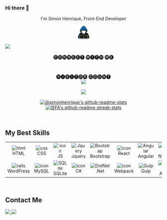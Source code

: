 ### Hi there 👋

<!--
**simonhenrique/simonhenrique** is a ✨ _special_ ✨ repository because its `README.md` (this file) appears on your GitHub profile.

Here are some ideas to get you started:

- 🔭 I’m currently working on ...
- 🌱 I’m currently learning ...
- 👯 I’m looking to collaborate on ...
- 🤔 I’m looking for help with ...
- 💬 Ask me about ...
- 📫 How to reach me: ...
- 😄 Pronouns: ...
- ⚡ Fun fact: ...
-->
<p align="center" width="148%">
    I'm Simon Henrique, 
    Front-End Developer
</p>

<p align="center">
    <picture><img src="https://github.com/0xAbdulKhalid/0xAbdulKhalid/raw/main/assets/mdImages/about_me.gif" width = 45px align="center"></picture><b></b>
</p>

<img src="https://user-images.githubusercontent.com/73097560/115834477-dbab4500-a447-11eb-908a-139a6edaec5c.gif">

<p align="center">
    🅒🅞🅝🅝🅔🅒🅣 🅦🅘🅣🅗 🅜🅔
</p>

<p align="center">
    <a href="mailto:simon_henrique16@outlook.com" target="_blank"><img alt="" src="https://img.shields.io/badge/Outlook-000?style=for-the-badge&logo=microsoftoutlook&logoColor=4e5d94" style="vertical-align:center" /></a>
    <a href="https://www.linkedin.com/in/simon-henrique/" target="_blank"><img alt="" src="https://img.shields.io/badge/LinkedIn-000?logo=linkedin&logoColor=0A66C2&style=for-the-badge" style="vertical-align:center" /></a>
</p>
 
<p align="center"> 
     🅥🅘🅢🅘🅣🅞🅡 🅒🅞🅤🅝🅣<br>
    <img src="https://profile-counter.glitch.me/simonhenrique/count.svg"/>
</p>
  
<p align="center">
    <img src="https://github-readme-stats.vercel.app/api/top-langs/?username=simonhenrique&theme=gotham&layout=compact"width="47%"/> 
</p>

<p align="center">
    <a href="https://github.com/simonhenrique?tab=repositories"><img src="https://github-readme-stats-one-bice.vercel.app/api?username=simonhenrique&theme=gotham&show_icons=true&count_private=true&hide_border=false&role=OWNER,ORGANIZATION_MEMBER,COLLABORATOR"  width="48%" alt="@simonhenrique's github-readme-stats"/></a>
    <a href="https://github.com/simonhenrique?tab=stars"><img src="https://github-readme-streak-stats.herokuapp.com?user=simonhenrique&theme=gotham&hide_border=false&date_format=M%20j%5B%2C%20Y%5D"  width="48%" alt="@FA's github-readme-streak-stats"/></a>
</p>

<br/>

## My Best Skills

<p align="center">
    <table align="center">
        <tr>
            <td align="center" width="100">
                <img src="https://skillicons.dev/icons?i=html" width="45" height="45" alt="html" />
                <br>HTML
            </td>
            <td align="center" width="100">
                <img src="https://skillicons.dev/icons?i=css" width="45" height="45" alt="css" />
                <br>CSS
            </td>
            <td align="center" width="100">
                <img src="https://techstack-generator.vercel.app/js-icon.svg" alt="icon" width="55" height="55" />
                <br>JS
            </td>
            <td align="center" width="100">
                <img src="https://skillicons.dev/icons?i=jquery" width="45" height="45" alt="Jquery" />
                <br>Jquery
            </td>
            <td align="center" width="100">
                <img src="https://skillicons.dev/icons?i=bootstrap" width="45" height="45" alt="Bootstrap" />
                <br>Bootstrap
            </td>
            <td align="center" width="100">
                <img src="https://techstack-generator.vercel.app/react-icon.svg" alt="icon" width="55" height="55" />
                <br>React
            </td>
            <td align="center" width="100">
                <img src="https://skillicons.dev/icons?i=angular" width="45" height="45" alt="Angular" />
                <br>Angular
            </td>
            <td align="center" width="100">
                <img src="https://skillicons.dev/icons?i=nextjs" width="45" height="45" alt="Next.js" />
                <br>Next.js
            </td>
            <td align="center" width="100">
                <img src="https://skillicons.dev/icons?i=vue" width="45" height="45" alt="Vue" />
                <br>Vue
            </td>
            <td align="center" width="100">
                <img src="https://skillicons.dev/icons?i=nodejs" width="45" height="45" alt="Node.js" />
                <br>Node.js
            </td>
        </tr>
        <tr>
            <td align="center" width="100">
                <img src="https://skillicons.dev/icons?i=wordpress" width="45" height="45" alt="rails" />
                <br>WordPress
            </td>
            <td align="center" width="100">
                <img src="https://techstack-generator.vercel.app/mysql-icon.svg" alt="icon" width="55" height="55" />
                <br>MySQL
            </td>
            <td align="center" width="100">
                <img src="https://skillicons.dev/icons?i=sqlite" width="45" height="45" alt="SQLite" />
                <br>SQLite
            </td>
            <td align="center" width="100">
                <img src="https://techstack-generator.vercel.app/csharp-icon.svg" alt="icon" width="55" height="55" />
                <br>C#
            </td>
            <td align="center" width="100">
                <img src="https://skillicons.dev/icons?i=dotnet" width="45" height="45" alt="DotNet" />
                <br>.Net
            </td>
            <td align="center" width="100">
                <img src="https://techstack-generator.vercel.app/webpack-icon.svg" alt="icon" width="55" height="55" />
                <br>Webpack
            </td>
            <td align="center" width="100">
                <img src="https://skillicons.dev/icons?i=gulp" width="45" height="45" alt="Gulp" />
                <br>Gulp
            </td>
            <td align="center" width="100">
                <img src="https://skillicons.dev/icons?i=azure" width="45" height="45" alt="azure" />
                <br>Azure
           </td>
            <td align="center" width="100">
                <img src="https://skillicons.dev/icons?i=git" width="45" height="45" alt="Git" />
                <br>Git
            </td>
            <td align="center" width="100">
                <img src="https://techstack-generator.vercel.app/github-icon.svg" alt="icon" width="55" height="55" />
                <br>Github
            </td>
        </tr>
        <!---------------------------------------- Comentario ----------------------------------------------
        <tr>
            <td align="center" width="90">
                <img src="https://skillicons.dev/icons?i=go" width="45" height="45" alt="Go" />
                <br>Go
            </td>
            <td align="center" width="90">
                <img src="https://skillicons.dev/icons?i=graphql" width="45" height="45" alt="GraphQL" />
                <br>GraphQL
            </td>
            <td align="center" width="90">
                <img src="https://skillicons.dev/icons?i=heroku" width="45" height="45" alt="Heroku" />
                <br>Heroku
            </td>
            <td align="center" width="90">
                <img src="https://skillicons.dev/icons?i=spring" width="45" height="45" alt="Spring" />
                <br>Spring
            </td>
            <td align="center" width="90">
                <img src="https://skillicons.dev/icons?i=linux" width="45" height="45" alt="Linux" />
                <br>Linux
            </td>
            <td align="center" width="90">
                <img src="https://skillicons.dev/icons?i=r" width="45" height="45" alt="R" />
                <br>R
            </td>
            <td align="center" width="90">
                <img src="https://skillicons.dev/icons?i=redis" width="45" height="45" alt="Redis" />
                <br>Redis
            </td>
            <td align="center" width="90">
                <img src="https://skillicons.dev/icons?i=remix" width="45" height="45" alt="Remix" />
                <br>Remix
            </td>
            <td align="center" width="90">
                <img src="https://skillicons.dev/icons?i=symfony" width="45" height="45" alt="symfony" />
                <br>Symfony
            </td>
            <td align="center" width="90">
                <img src="https://skillicons.dev/icons?i=rust" width="45" height="45" alt="Rust" />
                <br>Rust
            </td>
        </tr>
        <tr>
            <td align="center" width="90">
                <img src="https://skillicons.dev/icons?i=solidity" width="45" height="45" alt="Solidity" />
                <br>Solidity
            </td>
            <td align="center" width="90">
                <img src="https://techstack-generator.vercel.app/cpp-icon.svg" alt="icon" width="55" height="55" />
                <br>C++
            </td>
            <td align="center" width="90">
                <img src="https://skillicons.dev/icons?i=firebase" width="45" height="45" alt="Firebase" />
                <br>Firebase
            </td>
            <td align="center" width="90">
                <img src="https://skillicons.dev/icons?i=electron" width="45" height="45" alt="Electron.js" />
                <br>Electron
            </td>
            <td align="center" width="90">
                <img src="https://techstack-generator.vercel.app/docker-icon.svg" alt="icon" width="55" height="55" />
                <br>Docker
            </td>
            <td align="center" width="90">
                <img src="https://skillicons.dev/icons?i=flutter" width="45" height="45" alt="Flutter" />
                <br>Flutter
            </td>
            <td align="center" width="90">
                <img src="https://skillicons.dev/icons?i=androidstudio" width="45" height="45" alt="AndroidStudio" />
                <br>Android
            </td>
            <td align="center" width="90">
                <img src="https://techstack-generator.vercel.app/java-icon.svg" alt="icon" width="55" height="55" />
                <br>Java
            </td> 
            <td align="center" width="90">
                <img src="https://techstack-generator.vercel.app/aws-icon.svg" alt="icon" width="55" height="55" />
                <br>AWS
            </td>
            <td align="center" width="90">
                <img src="https://skillicons.dev/icons?i=mongodb" width="45" height="45" alt="MongoDB" />
                <br>MDB
            </td>
        </tr>
        <tr>
            <td align="center" width="90">
                <img src="https://techstack-generator.vercel.app/django-icon.svg" alt="icon" width="55" height="55" />
                <br>Django
            </td>
            <td align="center" width="90">
                <img src="https://skillicons.dev/icons?i=flask" width="45" height="45" alt="Flask" />
                <br>Flask
            </td>
            <td align="center" width="90">
                <img src="https://skillicons.dev/icons?i=ruby" width="45" height="45" alt="Ruby" />
                <br>Ruby
            </td>
            <td align="center" width="90">
                <img src="https://techstack-generator.vercel.app/restapi-icon.svg" alt="icon" width="55" height="55" />
                <br>RestAPI
            </td>
            <td align="center" width="90">
                <img src="https://techstack-generator.vercel.app/sass-icon.svg" alt="icon" width="55" height="55" />
                <br>Sass
            </td>
            <td align="center" width="90">
                <img src="https://skillicons.dev/icons?i=babel" width="45" height="45" alt="babel" />
                <br>Babel
            </td>
            <td align="center" width="90">
                <img src="https://skillicons.dev/icons?i=threejs" width="45" height="45" alt="Three.js" />
                <br>Three.js
            </td>
            <td align="center" width="90">
                <img src="https://skillicons.dev/icons?i=d3" width="45" height="45" alt="D3.js" />
                <br>D3.js
            </td>
            <td align="center" width="90">
                <img src="https://skillicons.dev/icons?i=materialui" width="45" height="45" alt="MUI v5" />
                <br>MaterialUI
            </td>
            <td align="center" width="90">
                <img src="https://skillicons.dev/icons?i=tailwind" width="45" height="45" alt="Tailwind" />
                <br>Tailwind
            </td>
        </tr>
        <tr>
            <td align="center" width="90">
                <img src="https://techstack-generator.vercel.app/redux-icon.svg" alt="icon" width="55" height="55" />
                <br>Redux
            </td>
            <td align="center" width="90">
                <img src="https://techstack-generator.vercel.app/gatsby-icon.svg" alt="icon" width="55" height="55" />
                <br>Gatsby
            </td>
            <td align="center" width="90">
                <img src="https://skillicons.dev/icons?i=nuxtjs" width="45" height="45" alt="Nuxt.js" />
                <br>Nuxt.js
            </td>
            <td align="center" width="90">
                <img src="https://skillicons.dev/icons?i=nestjs" width="45" height="45" alt="Nest.js" />
                <br>Nest.js
            </td>
            <td align="center" width="90">
                <img src="https://techstack-generator.vercel.app/python-icon.svg" alt="icon" width="55" height="55" />
                <br>Python
            </td>
            <td align="center" width="90">
                <img src="https://techstack-generator.vercel.app/ts-icon.svg" alt="icon" width="55" height="55" />
                <br>Typescript
            </td>
            <td align="center" width="90">
                <img src="https://skillicons.dev/icons?i=php" width="45" height="45" alt="php" />
                <br>PHP
            </td>
            <td align="center" width="90">
                <img src="https://skillicons.dev/icons?i=laravel" width="45" height="45" alt="Laravel" />
                <br>Laravel
            </td>
            <td align="center" width="90">
                <img src="https://skillicons.dev/icons?i=svelte" width="45" height="45" alt="svelte" />
                <br>Svelte
            </td>
            <td align="center" width="90">
                <img src="https://skillicons.dev/icons?i=express" width="45" height="45" alt="Express" />
                <br>Express
            </td>
            <td align="center" width="100">
                <img src="https://skillicons.dev/icons?i=postgres" width="45" height="45" alt="PostgreSQL" />
                <br>PostgreSQL
            </td>
        </tr>
        --------------------------------------------------------------------------------------------------->
    </table>
</p>

<br/>

## Contact Me

<div> 
    <a href = "mailto:simon_henrique16@outlook.com">
      <img src="https://img.shields.io/badge/Outlook-gray?style=for-the-badge&logo=microsoftoutlook&logoColor=white" target="_blank">
    </a>
    <a href="https://www.linkedin.com/in/simon-henrique/" target="_blank">
      <img src="https://img.shields.io/badge/-LinkedIn-%230077B5?style=for-the-badge&logo=linkedin&logoColor=white" target="_blank">
    </a> 
</div>

<br/>
